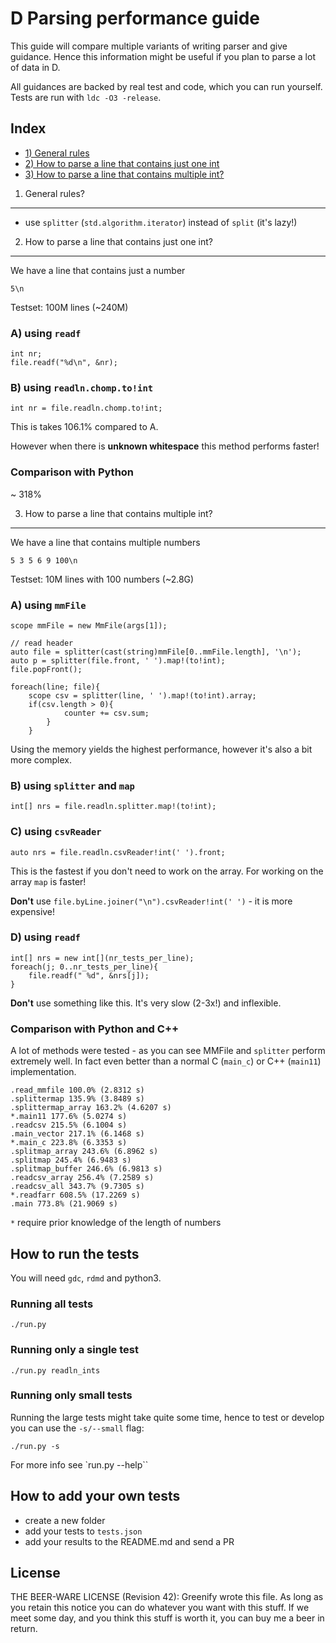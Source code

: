 D Parsing performance guide
===========================

This guide will compare multiple variants of writing parser and give guidance.
Hence this information might be useful if you plan to parse a lot of data in D.

All guidances are backed by real test and code, which you can run yourself.
Tests are run with `ldc -O3 -release`.

Index
------

- [1) General rules](#general)
- [2) How to parse a line that contains just one int](#readln-int)
- [3) How to parse a line that contains multiple int?](#readln-ints)

1) General rules?
-----------------
<a name="general"></a>

- use `splitter` (`std.algorithm.iterator`) instead of `split` (it's lazy!)

2) How to parse a line that contains just one int?
--------------------------------------------------
<a name="readln-int"></a>

We have a line that contains just a number

```
5\n
```

Testset: 100M lines (~240M)

### A) using `readf`

```
int nr;
file.readf("%d\n", &nr);
```

### B) using `readln.chomp.to!int`

```
int nr = file.readln.chomp.to!int;
```
This is takes 106.1% compared to A.

However when there is __unknown whitespace__ this method performs faster!

### Comparison with Python

~ 318%

3) How to parse a line that contains multiple int?
-------------------------------------------------
<a name="readln-ints"></a>

We have a line that contains multiple numbers

```
5 3 5 6 9 100\n
```

Testset: 10M lines with 100 numbers (~2.8G)

### A) using `mmFile`

```
scope mmFile = new MmFile(args[1]);

// read header
auto file = splitter(cast(string)mmFile[0..mmFile.length], '\n');
auto p = splitter(file.front, ' ').map!(to!int);
file.popFront();

foreach(line; file){
    scope csv = splitter(line, ' ').map!(to!int).array;
    if(csv.length > 0){
            counter += csv.sum;
        }
    }
```

Using the memory yields the highest performance, however it's also a bit more
complex.

### B) using `splitter` and `map` 

```
int[] nrs = file.readln.splitter.map!(to!int);
```

### C) using `csvReader`

```
auto nrs = file.readln.csvReader!int(' ').front;
```

This is the fastest if you don't need to work on the array. For working on the
array `map` is faster!

__Don't__ use `file.byLine.joiner("\n").csvReader!int(' ')` - it is more expensive!

### D) using `readf`

```
int[] nrs = new int[](nr_tests_per_line);
foreach(j; 0..nr_tests_per_line){
    file.readf(" %d", &nrs[j]);
}
```

__Don't__ use something like this. It's very slow (2-3x!) and inflexible.


### Comparison with Python and C++

A lot of methods were tested - as you can see MMFile and `splitter` perform extremely well.
In fact even better than a normal C (`main_c`) or C++ (`main11`) implementation.

```
.read_mmfile 100.0% (2.8312 s)
.splittermap 135.9% (3.8489 s)
.splittermap_array 163.2% (4.6207 s)
*.main11 177.6% (5.0274 s)
.readcsv 215.5% (6.1004 s)
.main_vector 217.1% (6.1468 s)
*.main_c 223.8% (6.3353 s)
.splitmap_array 243.6% (6.8962 s)
.splitmap 245.4% (6.9483 s)
.splitmap_buffer 246.6% (6.9813 s)
.readcsv_array 256.4% (7.2589 s)
.readcsv_all 343.7% (9.7305 s)
*.readfarr 608.5% (17.2269 s)
.main 773.8% (21.9069 s)
```

`*` require prior knowledge of the length of numbers

How to run the tests
--------------------


You will need `gdc`, `rdmd` and python3.

### Running all tests

```
./run.py
```

### Running only a single test

```
./run.py readln_ints 
```
### Running only small tests

Running the large tests might take quite some time, hence to test or develop you
can use the `-s/--small` flag:

```
./run.py -s
```

For more info see `run.py --help``

How to add your own tests
---------------------

- create a new folder
- add your tests to `tests.json`
- add your results to the README.md and send a PR

License
-------

THE BEER-WARE LICENSE (Revision 42):
Greenify wrote this file.  As long as you retain this notice you
can do whatever you want with this stuff. If we meet some day, and you think
this stuff is worth it, you can buy me a beer in return.
